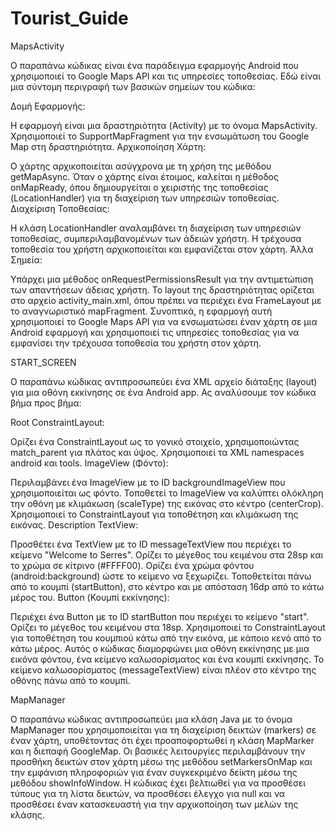 # Tourist_Guide

MapsActivity

Ο παραπάνω κώδικας είναι ένα παράδειγμα εφαρμογής Android που χρησιμοποιεί το Google Maps API και τις υπηρεσίες τοποθεσίας. Εδώ είναι μια σύντομη περιγραφή των βασικών σημείων του κώδικα:

Δομή Εφαρμογής:

Η εφαρμογή είναι μια δραστηριότητα (Activity) με το όνομα MapsActivity.
Χρησιμοποιεί το SupportMapFragment για την ενσωμάτωση του Google Map στη δραστηριότητα.
Αρχικοποίηση Χάρτη:

Ο χάρτης αρχικοποιείται ασύγχρονα με τη χρήση της μεθόδου getMapAsync.
Όταν ο χάρτης είναι έτοιμος, καλείται η μέθοδος onMapReady, όπου δημιουργείται ο χειριστής της τοποθεσίας (LocationHandler) για τη διαχείριση των υπηρεσιών τοποθεσίας.
Διαχείριση Τοποθεσίας:

Η κλάση LocationHandler αναλαμβάνει τη διαχείριση των υπηρεσιών τοποθεσίας, συμπεριλαμβανομένων των άδειών χρήστη.
Η τρέχουσα τοποθεσία του χρήστη αρχικοποιείται και εμφανίζεται στον χάρτη.
Άλλα Σημεία:

Υπάρχει μια μέθοδος onRequestPermissionsResult για την αντιμετώπιση των απαντήσεων άδειας χρήστη.
Το layout της δραστηριότητας ορίζεται στο αρχείο activity_main.xml, όπου πρέπει να περιέχει ένα FrameLayout με το αναγνωριστικό mapFragment.
Συνοπτικά, η εφαρμογή αυτή χρησιμοποιεί το Google Maps API για να ενσωματώσει έναν χάρτη σε μια Android εφαρμογή και χρησιμοποιεί τις υπηρεσίες τοποθεσίας για να εμφανίσει την τρέχουσα τοποθεσία του χρήστη στον χάρτη.
 
START_SCREEN

Ο παραπάνω κώδικας αντιπροσωπεύει ένα XML αρχείο διάταξης (layout) για μια οθόνη εκκίνησης σε ένα Android app. Ας αναλύσουμε τον κώδικα βήμα προς βήμα:

Root ConstraintLayout:

Ορίζει ένα ConstraintLayout ως το γονικό στοιχείο, χρησιμοποιώντας match_parent για πλάτος και ύψος.
Χρησιμοποιεί τα XML namespaces android και tools.
ImageView (Φόντο):

Περιλαμβάνει ένα ImageView με το ID backgroundImageView που χρησιμοποιείται ως φόντο.
Τοποθετεί το ImageView να καλύπτει ολόκληρη την οθόνη με κλιμάκωση (scaleType) της εικόνας στο κέντρο (centerCrop).
Χρησιμοποιεί το ConstraintLayout για τοποθέτηση και κλιμάκωση της εικόνας.
Description TextView:

Προσθέτει ένα TextView με το ID messageTextView που περιέχει το κείμενο "Welcome to Serres".
Ορίζει το μέγεθος του κειμένου στα 28sp και το χρώμα σε κίτρινο (#FFFF00).
Ορίζει ένα χρώμα φόντου (android:background) ώστε το κείμενο να ξεχωρίζει.
Τοποθετείται πάνω από το κουμπί (startButton), στο κέντρο και με απόσταση 16dp από το κάτω μέρος του.
Button (Κουμπί εκκίνησης):

Περιέχει ένα Button με το ID startButton που περιέχει το κείμενο "start".
Ορίζει το μέγεθος του κειμένου στα 18sp.
Χρησιμοποιεί το ConstraintLayout για τοποθέτηση του κουμπιού κάτω από την εικόνα, με κάποιο κενό από το κάτω μέρος.
Αυτός ο κώδικας διαμορφώνει μια οθόνη εκκίνησης με μια εικόνα φόντου, ένα κείμενο καλωσορίσματος και ένα κουμπί εκκίνησης. Το κείμενο καλωσορίσματος (messageTextView) είναι πλέον στο κέντρο της οθόνης πάνω από το κουμπί.

MapManager

Ο παραπάνω κώδικας αντιπροσωπεύει μια κλάση Java με το όνομα MapManager που χρησιμοποιείται για τη διαχείριση δεικτών (markers) σε έναν χάρτη, υποθέτοντας ότι έχει προαποφορτωθεί η κλάση MapMarker και η διεπαφή GoogleMap. Οι βασικές λειτουργίες περιλαμβάνουν την προσθήκη δεικτών στον χάρτη μέσω της μεθόδου setMarkersOnMap και την εμφάνιση πληροφοριών για έναν συγκεκριμένο δείκτη μέσω της μεθόδου showInfoWindow. Η κώδικας έχει βελτιωθεί για να προσθέσει τύπους για τη λίστα δεικτών, να προσθέσει έλεγχο για null και να προσθέσει έναν κατασκευαστή για την αρχικοποίηση των μελών της κλάσης.
